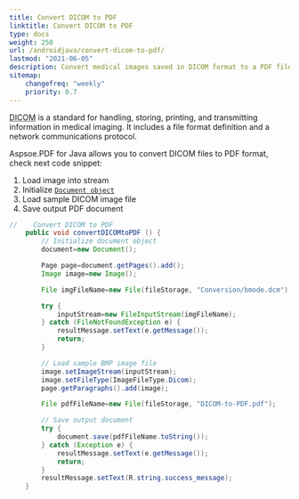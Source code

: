 ```yaml
---
title: Convert DICOM to PDF 
linktitle: Convert DICOM to PDF
type: docs
weight: 250
url: /androidjava/convert-dicom-to-pdf/
lastmod: "2021-06-05"
description: Convert medical images saved in DICOM format to a PDF file using Aspose.PDF for Android via Java.
sitemap:
    changefreq: "weekly"
    priority: 0.7
---
```


<abbr title="Digital Imaging and Communications in Medicine">DICOM</abbr> is a standard for handling, storing, printing, and transmitting information in medical imaging. It includes a file format definition and a network communications protocol.

Aspsoe.PDF for Java allows you to convert DICOM files to PDF format, check next code snippet:

1. Load image into stream
1. Initialize [`Document object`](https://apireference.aspose.com/pdf/java/com.aspose.pdf/document)
1. Load sample DICOM image file
1. Save output PDF document

```java
//    Convert DICOM to PDF
    public void convertDICOMtoPDF () {
        // Initialize document object
        document=new Document();

        Page page=document.getPages().add();
        Image image=new Image();

        File imgFileName=new File(fileStorage, "Conversion/bmode.dcm");

        try {
            inputStream=new FileInputStream(imgFileName);
        } catch (FileNotFoundException e) {
            resultMessage.setText(e.getMessage());
            return;
        }

        // Load sample BMP image file
        image.setImageStream(inputStream);
        image.setFileType(ImageFileType.Dicom);
        page.getParagraphs().add(image);

        File pdfFileName=new File(fileStorage, "DICOM-to-PDF.pdf");

        // Save output document
        try {
            document.save(pdfFileName.toString());
        } catch (Exception e) {
            resultMessage.setText(e.getMessage());
            return;
        }
        resultMessage.setText(R.string.success_message);
    }
```
